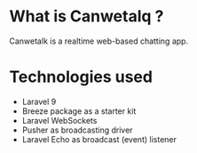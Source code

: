 # What is Canwetalq ?

Canwetalk is a realtime web-based chatting app.

# Technologies used

- Laravel 9
- Breeze package as a starter kit
- Laravel WebSockets
- Pusher as broadcasting driver
- Laravel Echo as broadcast (event) listener
